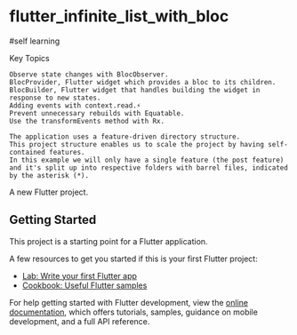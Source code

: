 # flutter_infinite_list_with_bloc

#self learning

Key Topics

    Observe state changes with BlocObserver.
    BlocProvider, Flutter widget which provides a bloc to its children.
    BlocBuilder, Flutter widget that handles building the widget in response to new states.
    Adding events with context.read.⚡
    Prevent unnecessary rebuilds with Equatable.
    Use the transformEvents method with Rx.
    
    The application uses a feature-driven directory structure.
    This project structure enables us to scale the project by having self-contained features.
    In this example we will only have a single feature (the post feature)
    and it's split up into respective folders with barrel files, indicated by the asterisk (*).

A new Flutter project.

## Getting Started

This project is a starting point for a Flutter application.

A few resources to get you started if this is your first Flutter project:

- [Lab: Write your first Flutter app](https://docs.flutter.dev/get-started/codelab)
- [Cookbook: Useful Flutter samples](https://docs.flutter.dev/cookbook)

For help getting started with Flutter development, view the
[online documentation](https://docs.flutter.dev/), which offers tutorials,
samples, guidance on mobile development, and a full API reference.

